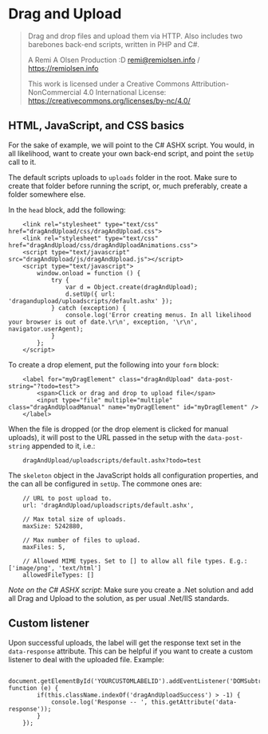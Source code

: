 # Drag and Upload

> Drag and drop files and upload them via HTTP. Also includes two barebones back-end scripts, written in PHP and C#.
> 
> A Remi A Olsen Production :D
> remi@remiolsen.info / https://remiolsen.info
> 
> This work is licensed under a Creative Commons Attribution-NonCommercial 4.0 International License:
> https://creativecommons.org/licenses/by-nc/4.0/

## HTML, JavaScript, and CSS basics

For the sake of example, we will point to the C# ASHX script. You would, in all likelihood, want to create your own back-end script, and point the `setUp` call to it.

The default scripts uploads to `uploads` folder in the root. Make sure to create that folder before running the script, or, much preferably, create a folder somewhere else.

In the `head` block, add the following:

		<link rel="stylesheet" type="text/css" href="dragAndUpload/css/dragAndUpload.css">
		<link rel="stylesheet" type="text/css" href="dragAndUpload/css/dragAndUploadAnimations.css">
		<script type="text/javascript" src="dragAndUpload/js/dragAndUpload.js"></script>
		<script type="text/javascript">
			window.onload = function () {
				try {
					var d = Object.create(dragAndUpload);
					d.setUp({ url: 'dragandupload/uploadscripts/default.ashx' });
				} catch (exception) {
					console.log('Error creating menus. In all likelihood your browser is out of date.\r\n', exception, '\r\n', navigator.userAgent);
				}
			};
		</script>
		
To create a drop element, put the following into your `form` block:

		<label for="myDragElement" class="dragAndUpload" data-post-string="?todo=test">
			<span>Click or drag and drop to upload file</span>
			<input type="file" multiple="multiple" class="dragAndUploadManual" name="myDragElement" id="myDragElement" />
		</label>
		
When the file is dropped (or the drop element is clicked for manual uploads), it will post to the URL passed in the setup with the `data-post-string` appended to it, i.e.:

		dragAndUpload/uploadscripts/default.ashx?todo=test
		
The `skeleton` object in the JavaScript holds all configuration properties, and the can all be configured in `setUp`. The commone ones are:

		// URL to post upload to.
		url: 'dragAndUpload/uploadscripts/default.ashx',
		
		// Max total size of uploads.
		maxSize: 5242880,
		
		// Max number of files to upload.
		maxFiles: 5,
		
		// Allowed MIME types. Set to [] to allow all file types. E.g.: ['image/png', 'text/html']
		allowedFileTypes: []
		
*Note on the C# ASHX script*: Make sure you create a .Net solution and add all Drag and Upload to the solution, as per usual .Net/IIS standards.

## Custom listener

Upon successful uploads, the label will get the response text set in the `data-response` attribute. This can be helpful if you want to create a custom listener to deal with the uploaded file. Example:

		document.getElementById('YOURCUSTOMLABELID').addEventListener('DOMSubtreeModified', function (e) {
			if(this.className.indexOf('dragAndUploadSuccess') > -1) {
				console.log('Response -- ', this.getAttribute('data-response'));
			}
		});
